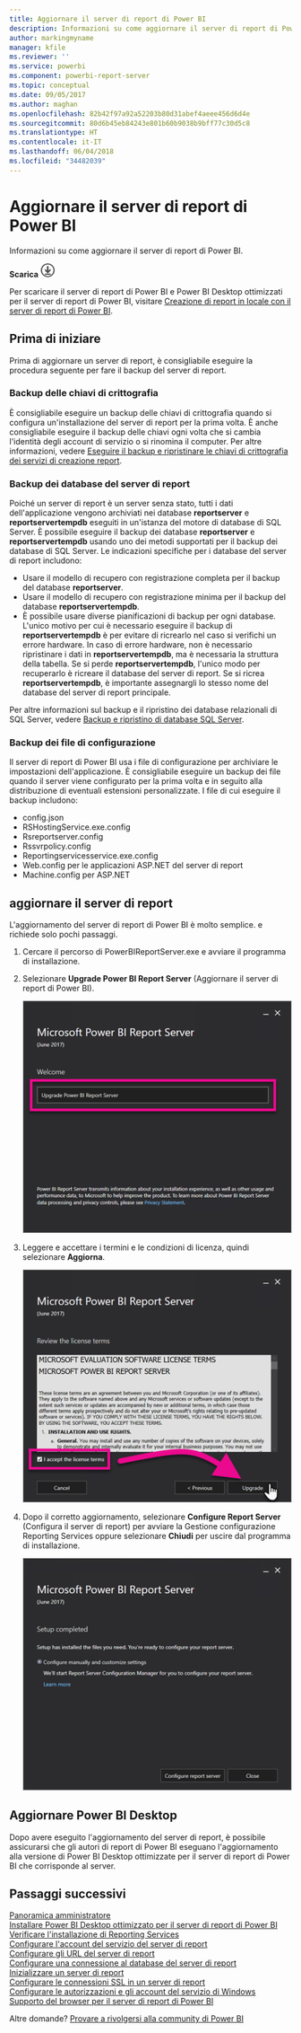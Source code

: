 ```yaml
---
title: Aggiornare il server di report di Power BI
description: Informazioni su come aggiornare il server di report di Power BI.
author: markingmyname
manager: kfile
ms.reviewer: ''
ms.service: powerbi
ms.component: powerbi-report-server
ms.topic: conceptual
ms.date: 09/05/2017
ms.author: maghan
ms.openlocfilehash: 82b42f97a92a52203b80d31abef4aeee456d6d4e
ms.sourcegitcommit: 80d6b45eb84243e801b60b9038b9bff77c30d5c8
ms.translationtype: HT
ms.contentlocale: it-IT
ms.lasthandoff: 06/04/2018
ms.locfileid: "34482039"
---
```

# <a name="upgrade-power-bi-report-server"></a>Aggiornare il server di report di Power BI
Informazioni su come aggiornare il server di report di Power BI.

 **Scarica** ![scarica](media/upgrade/download.png "scarica")

Per scaricare il server di report di Power BI e Power BI Desktop ottimizzati per il server di report di Power BI, visitare [Creazione di report in locale con il server di report di Power BI](https://powerbi.microsoft.com/report-server/).

## <a name="before-you-begin"></a>Prima di iniziare
Prima di aggiornare un server di report, è consigliabile eseguire la procedura seguente per fare il backup del server di report.

### <a name="backing-up-the-encryption-keys"></a>Backup delle chiavi di crittografia
È consigliabile eseguire un backup delle chiavi di crittografia quando si configura un'installazione del server di report per la prima volta. È anche consigliabile eseguire il backup delle chiavi ogni volta che si cambia l'identità degli account di servizio o si rinomina il computer. Per altre informazioni, vedere [Eseguire il backup e ripristinare le chiavi di crittografia dei servizi di creazione report](https://docs.microsoft.com/sql/reporting-services/install-windows/ssrs-encryption-keys-back-up-and-restore-encryption-keys).

### <a name="backing-up-the-report-server-databases"></a>Backup dei database del server di report
Poiché un server di report è un server senza stato, tutti i dati dell'applicazione vengono archiviati nei database **reportserver** e **reportservertempdb** eseguiti in un'istanza del motore di database di SQL Server. È possibile eseguire il backup dei database **reportserver** e **reportservertempdb** usando uno dei metodi supportati per il backup dei database di SQL Server. Le indicazioni specifiche per i database del server di report includono:

* Usare il modello di recupero con registrazione completa per il backup del database **reportserver**.
* Usare il modello di recupero con registrazione minima per il backup del database **reportservertempdb**.
* È possibile usare diverse pianificazioni di backup per ogni database. L'unico motivo per cui è necessario eseguire il backup di **reportservertempdb** è per evitare di ricrearlo nel caso si verifichi un errore hardware. In caso di errore hardware, non è necessario ripristinare i dati in **reportservertempdb**, ma è necessaria la struttura della tabella. Se si perde **reportservertempdb**, l'unico modo per recuperarlo è ricreare il database del server di report. Se si ricrea **reportservertempdb**, è importante assegnargli lo stesso nome del database del server di report principale.

Per altre informazioni sul backup e il ripristino dei database relazionali di SQL Server, vedere [Backup e ripristino di database SQL Server](https://docs.microsoft.com/sql/relational-databases/backup-restore/back-up-and-restore-of-sql-server-databases).

### <a name="backing-up-the-configuration-files"></a>Backup dei file di configurazione
Il server di report di Power BI usa i file di configurazione per archiviare le impostazioni dell'applicazione. È consigliabile eseguire un backup dei file quando il server viene configurato per la prima volta e in seguito alla distribuzione di eventuali estensioni personalizzate. I file di cui eseguire il backup includono:

* config.json
* RSHostingService.exe.config
* Rsreportserver.config
* Rssvrpolicy.config
* Reportingservicesservice.exe.config
* Web.config per le applicazioni ASP.NET del server di report
* Machine.config per ASP.NET

## <a name="upgrade-the-report-server"></a>aggiornare il server di report
L'aggiornamento del server di report di Power BI è molto semplice. e richiede solo pochi passaggi.

1. Cercare il percorso di PowerBIReportServer.exe e avviare il programma di installazione.
2. Selezionare **Upgrade Power BI Report Server** (Aggiornare il server di report di Power BI).
   
    ![](media/upgrade/reportserver-upgrade1.png "Aggiornare il server di report di Microsoft Power BI")
3. Leggere e accettare i termini e le condizioni di licenza, quindi selezionare **Aggiorna**.
   
    ![](media/upgrade/reportserver-upgrade-eula.png "Contratto di licenza")
4. Dopo il corretto aggiornamento, selezionare **Configure Report Server** (Configura il server di report) per avviare la Gestione configurazione Reporting Services oppure selezionare **Chiudi** per uscire dal programma di installazione.
   
    ![](media/upgrade/reportserver-upgrade-configure.png)

## <a name="upgrade-power-bi-desktop"></a>Aggiornare Power BI Desktop
Dopo avere eseguito l'aggiornamento del server di report, è possibile assicurarsi che gli autori di report di Power BI eseguano l'aggiornamento alla versione di Power BI Desktop ottimizzate per il server di report di Power BI che corrisponde al server.

## <a name="next-steps"></a>Passaggi successivi
[Panoramica amministratore](admin-handbook-overview.md)  
[Installare Power BI Desktop ottimizzato per il server di report di Power BI](install-powerbi-desktop.md)  
[Verificare l'installazione di Reporting Services](https://docs.microsoft.com/sql/reporting-services/install-windows/verify-a-reporting-services-installation)  
[Configurare l'account del servizio del server di report](https://docs.microsoft.com/sql/reporting-services/install-windows/configure-the-report-server-service-account-ssrs-configuration-manager)  
[Configurare gli URL del server di report](https://docs.microsoft.com/sql/reporting-services/install-windows/configure-report-server-urls-ssrs-configuration-manager)  
[Configurare una connessione al database del server di report](https://docs.microsoft.com/sql/reporting-services/install-windows/configure-a-report-server-database-connection-ssrs-configuration-manager)  
[Inizializzare un server di report](https://docs.microsoft.com/sql/reporting-services/install-windows/ssrs-encryption-keys-initialize-a-report-server)  
[Configurare le connessioni SSL in un server di report](https://docs.microsoft.com/sql/reporting-services/security/configure-ssl-connections-on-a-native-mode-report-server)  
[Configurare le autorizzazioni e gli account del servizio di Windows](https://docs.microsoft.com/sql/database-engine/configure-windows/configure-windows-service-accounts-and-permissions)  
[Supporto del browser per il server di report di Power BI](browser-support.md)

Altre domande? [Provare a rivolgersi alla community di Power BI](https://community.powerbi.com/)

